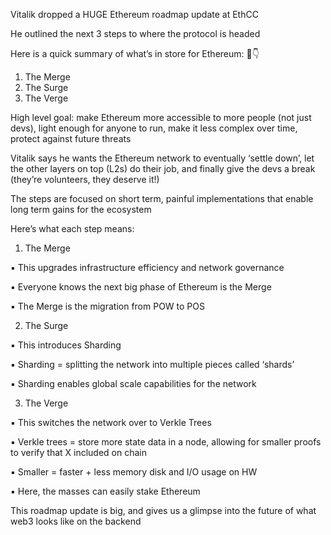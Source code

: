 Vitalik dropped a HUGE Ethereum roadmap update at EthCC

He outlined the next 3 steps to where the protocol is headed

Here is a quick summary of what’s in store for Ethereum: 🧵👇

1. The Merge
2. The Surge
3. The Verge

High level goal: make Ethereum more accessible to more people (not just devs), light enough for anyone to run, make it less complex over time, 
protect against future threats

Vitalik says he wants the Ethereum network to eventually ‘settle down’, let the other layers on top (L2s) do their job, and finally give the 
devs a break (they’re volunteers, they deserve it!)

The steps are focused on short term, painful implementations that enable long term gains for the ecosystem

Here’s what each step means:

1. The Merge

▪️ This upgrades infrastructure efficiency and network governance

▪️ Everyone knows the next big phase of Ethereum is the Merge

▪️ The Merge is the migration from POW to POS

2. The Surge

▪️ This introduces Sharding

▪️ Sharding = splitting the network into multiple pieces called ‘shards’

▪️ Sharding enables global scale capabilities for the network

3. The Verge

▪️ This switches the network over to Verkle Trees

▪️ Verkle trees = store more state data in a node, allowing for smaller proofs to verify that X included on chain

▪️ Smaller = faster + less memory disk and I/O usage on HW

▪️ Here, the masses can easily stake Ethereum

This roadmap update is big, and gives us a glimpse into the future of what web3 looks like on the backend
